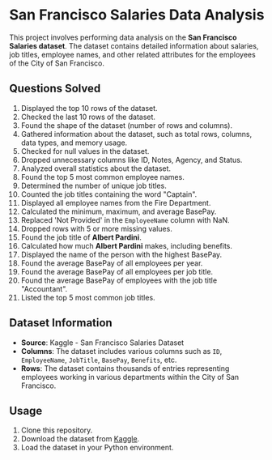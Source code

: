 

# San Francisco Salaries Data Analysis

This project involves performing data analysis on the **San Francisco Salaries dataset**. The dataset contains detailed information about salaries, job titles, employee names, and other related attributes for the employees of the City of San Francisco.

## Questions Solved

1. Displayed the top 10 rows of the dataset.
2. Checked the last 10 rows of the dataset.
3. Found the shape of the dataset (number of rows and columns).
4. Gathered information about the dataset, such as total rows, columns, data types, and memory usage.
5. Checked for null values in the dataset.
6. Dropped unnecessary columns like ID, Notes, Agency, and Status.
7. Analyzed overall statistics about the dataset.
8. Found the top 5 most common employee names.
9. Determined the number of unique job titles.
10. Counted the job titles containing the word "Captain".
11. Displayed all employee names from the Fire Department.
12. Calculated the minimum, maximum, and average BasePay.
13. Replaced 'Not Provided' in the `EmployeeName` column with NaN.
14. Dropped rows with 5 or more missing values.
15. Found the job title of **Albert Pardini**.
16. Calculated how much **Albert Pardini** makes, including benefits.
17. Displayed the name of the person with the highest BasePay.
18. Found the average BasePay of all employees per year.
19. Found the average BasePay of all employees per job title.
20. Found the average BasePay of employees with the job title "Accountant".
21. Listed the top 5 most common job titles.

## Dataset Information

- **Source**: Kaggle - San Francisco Salaries Dataset
- **Columns**: The dataset includes various columns such as `ID`, `EmployeeName`, `JobTitle`, `BasePay`, `Benefits`, etc.
- **Rows**: The dataset contains thousands of entries representing employees working in various departments within the City of San Francisco.


## Usage

1. Clone this repository.
2. Download the dataset from [Kaggle](https://www.kaggle.com/kaggle/sf-salaries).
3. Load the dataset in your Python environment.

